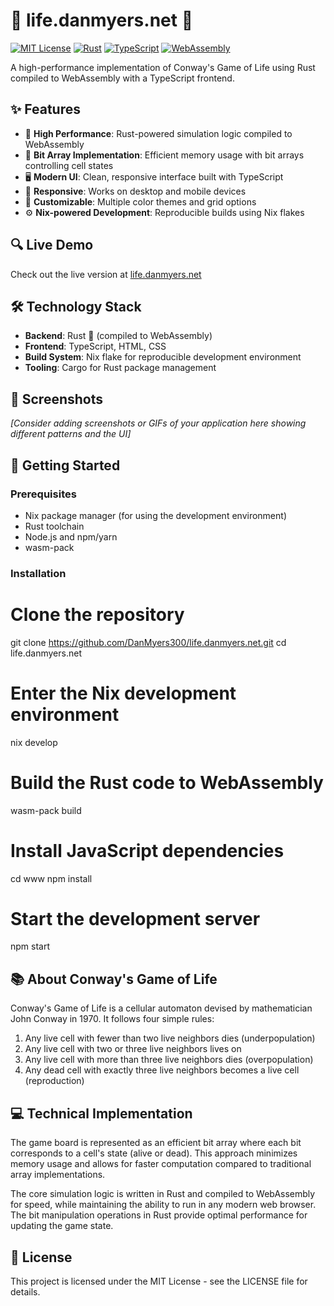 # 🧬 life.danmyers.net 🧬

[![MIT License](https://img.shields.io/badge/License-MIT-blue.svg)](https://opensource.org/licenses/MIT)
[![Rust](https://img.shields.io/badge/Rust-54.9%25-orange.svg)](https://www.rust-lang.org/)
[![TypeScript](https://img.shields.io/badge/TypeScript-24.3%25-blue.svg)](https://www.typescriptlang.org/)
[![WebAssembly](https://img.shields.io/badge/WebAssembly-Powered-purple.svg)](https://webassembly.org/)

A high-performance implementation of Conway's Game of Life using Rust compiled to WebAssembly with a TypeScript frontend.

## ✨ Features

- 🚀 **High Performance**: Rust-powered simulation logic compiled to WebAssembly
- 🔢 **Bit Array Implementation**: Efficient memory usage with bit arrays controlling cell states
- 🖥️ **Modern UI**: Clean, responsive interface built with TypeScript
- 📱 **Responsive**: Works on desktop and mobile devices
- 🎨 **Customizable**: Multiple color themes and grid options
- ⚙️ **Nix-powered Development**: Reproducible builds using Nix flakes

## 🔍 Live Demo

Check out the live version at [life.danmyers.net](https://life.danmyers.net)

## 🛠️ Technology Stack

- **Backend**: Rust 🦀 (compiled to WebAssembly)
- **Frontend**: TypeScript, HTML, CSS
- **Build System**: Nix flake for reproducible development environment
- **Tooling**: Cargo for Rust package management

## 📸 Screenshots

*[Consider adding screenshots or GIFs of your application here showing different patterns and the UI]*

## 🏁 Getting Started

### Prerequisites

- Nix package manager (for using the development environment)
- Rust toolchain
- Node.js and npm/yarn
- wasm-pack

### Installation

# Clone the repository
git clone https://github.com/DanMyers300/life.danmyers.net.git
cd life.danmyers.net

# Enter the Nix development environment
nix develop

# Build the Rust code to WebAssembly
wasm-pack build

# Install JavaScript dependencies
cd www
npm install

# Start the development server
npm start

## 📚 About Conway's Game of Life

Conway's Game of Life is a cellular automaton devised by mathematician John Conway in 1970. It follows four simple rules:

1. Any live cell with fewer than two live neighbors dies (underpopulation)
2. Any live cell with two or three live neighbors lives on
3. Any live cell with more than three live neighbors dies (overpopulation)
4. Any dead cell with exactly three live neighbors becomes a live cell (reproduction)

## 💻 Technical Implementation

The game board is represented as an efficient bit array where each bit corresponds to a cell's state (alive or dead). This approach minimizes memory usage and allows for faster computation compared to traditional array implementations.

The core simulation logic is written in Rust and compiled to WebAssembly for speed, while maintaining the ability to run in any modern web browser. The bit manipulation operations in Rust provide optimal performance for updating the game state.

## 📜 License

This project is licensed under the MIT License - see the LICENSE file for details.
